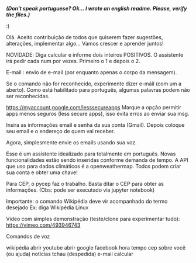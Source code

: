 ***(Don't speak portuguese? Ok... I wrote an english readme. Please, verify the files.)***

:)

Olá. Aceito contribuição de todos que quiserem fazer sugestões, alterações, implementar algo...
Vamos crescer e aprender juntos!

NOVIDADE: Diga calcular e informe dois inteiros POSITIVOS. O assistente irá pedir cada num por vezes. Primeiro o 1 e depois o 2.

E-mail : envio de e-mail (por enquanto apenas o corpo da mensagem). 

Se o comando não for reconhecido, experimente dizer e-máil (com um a aberto). Como está habilitado para português, algumas palavras podem não ser 
reconhecidas.

https://myaccount.google.com/lesssecureapps Marque a opção permitir apps menos seguros (less secure apps), isso evita erros ao enviar sua msg.

Insira as informações email e senha da sua conta (Gmail). Depois coloque seu email e o endereço de quem vai receber. 

Agora, simplesmente envie os emails usando sua voz.


Esse é um assistente idealizado para totalmente em português. Novas funcionalidades estão sendo inseridas conforme demanda de tempo.
A API que uso para dados climáticos é a openweathermap. Todos podem criar sua conta e obter uma chave!

Para CEP, o pycep faz o trabalho. Basta ditar o CEP para obter as informações.
(Obs: pode ser executado via jupyter notebook)

Importante: o comando Wikipédia deve vir acompanhado do termo desejado
Ex: diga Wikipédia Linux

Vídeo com simples demonstração (teste/clone para experimentar tudo): https://vimeo.com/493946743

Comandos de voz

wikipédia
abrir youtube
abrir google
facebook
hora
tempo
cep
sobre você (ou ajuda)
notícias
tchau (despedida)
e-mail
calcular



